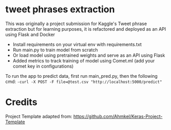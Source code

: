 # tweet phrases extraction

This was originally a project submission for Kaggle's Tweet phrase extraction but for learning purposes, it is refactored and deployed as an API using Flask and Docker

- Install requirements on your virtual env with requirements.txt
- Run main.py to train model from scratch
- Or load model using pretrained weights and serve as an API using Flask
- Added metrics to track training of model using Comet.ml (add your comet key in configurations)

To run the app to predict data, first run main_pred.py, then the following cmd:
`-curl -X POST -F file=@test.csv "http://localhost:5000/predict"`

# Credits
Project Template adapted from: https://github.com/Ahmkel/Keras-Project-Template
